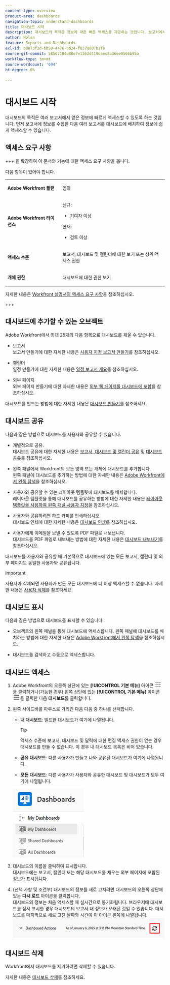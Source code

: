 ```yaml
---
content-type: overview
product-area: dashboards
navigation-topic: understand-dashboards
title: 대시보드 시작
description: 대시보드의 목적은 정보에 대한 빠른 액세스를 제공하는 것입니다. 보고서에서 정보를 수집한 다음 대시보드에 배치하여 정보에 쉽게 액세스할 수 있습니다.
author: Nolan
feature: Reports and Dashboards
exl-id: b0e73f2d-bb50-4476-bb24-f0378807b2fe
source-git-commit: 58567104d88e7e1363d4196aec8a36ee0566b95a
workflow-type: tm+mt
source-wordcount: '694'
ht-degree: 0%

---
```


# 대시보드 시작

<!-- Audited: 1/2025 -->

대시보드의 목적은 여러 보고서에서 얻은 정보에 빠르게 액세스할 수 있도록 하는 것입니다. 먼저 보고서에 정보를 수집한 다음 여러 보고서를 대시보드에 배치하여 정보에 쉽게 액세스할 수 있습니다.

## 액세스 요구 사항

+++ 을 확장하여 이 문서의 기능에 대한 액세스 요구 사항을 봅니다.

다음 항목이 있어야 합니다.

<table style="table-layout:auto">
 <col> 
 </col> 
 <col> 
 </col> 
 <tbody> 
  <tr> 
   <td> <p><strong>Adobe Workfront 플랜</strong></p> </td> 
   <td>임의</td> 
  </tr> 
  <tr> 
   <td> <p><strong>Adobe Workfront 라이선스</strong></p> </td> 
      <td> 
      <p>신규:</p>
         <ul>
         <li><p>기여자 이상</p></li>
         </ul>
      <p>현재:</p>
         <ul>
         <li><p>검토 이상</p></li>
         </ul>
   </td> 
  </tr> 
  <tr> 
   <td><strong>액세스 수준</strong> </td> 
   <td> <p>보고서, 대시보드 및 캘린더에 대한 보기 또는 상위 액세스 권한</p> </td> 
  </tr> 
  <tr> 
   <td> <p><strong>개체 권한</strong> </p> </td> 
   <td> <p>대시보드에 대한 권한 보기</p>  </td> 
  </tr> 
 </tbody> 
</table>

자세한 내용은 [Workfront 설명서의 액세스 요구 사항](/help/quicksilver/administration-and-setup/add-users/access-levels-and-object-permissions/access-level-requirements-in-documentation.md)을 참조하십시오.

+++

## 대시보드에 추가할 수 있는 오브젝트

Adobe Workfront에서 최대 25개의 다음 항목으로 대시보드를 채울 수 있습니다.

* 보고서\
  보고서 만들기에 대한 자세한 내용은 [사용자 지정 보고서 만들기](../../../reports-and-dashboards/reports/creating-and-managing-reports/create-custom-report.md)를 참조하십시오.

* 캘린더\
  일정 만들기에 대한 자세한 내용은 [일정 보고서 개요](../../../reports-and-dashboards/reports/calendars/calendar-reports-overview.md)를 참조하십시오.

* 외부 페이지\
  외부 페이지 만들기에 대한 자세한 내용은 [외부 웹 페이지를 대시보드에 포함](../../../reports-and-dashboards/dashboards/creating-and-managing-dashboards/embed-external-web-page-dashboard.md)을 참조하십시오.

대시보드를 만드는 방법에 대한 자세한 내용은 [대시보드 만들기](../../../reports-and-dashboards/dashboards/creating-and-managing-dashboards/create-dashboard.md)를 참조하세요.

## 대시보드 공유

다음과 같은 방법으로 대시보드를 사용자와 공유할 수 있습니다.

* 개별적으로 공유.\
  대시보드 공유에 대한 자세한 내용은 [보고서, 대시보드 및 캘린더 공유](../../../workfront-basics/grant-and-request-access-to-objects/permissions-reports-dashboards-calendars.md) 및 [대시보드 공유](../../../reports-and-dashboards/dashboards/creating-and-managing-dashboards/share-dashboard.md)를 참조하십시오.

* 왼쪽 패널에서 Workfront의 모든 영역 또는 개체에 대시보드를 추가합니다.\
  왼쪽 패널에 대시보드를 추가하는 방법에 대한 자세한 내용은 [Adobe Workfront에서 왼쪽 탐색](../../../workfront-basics/the-new-workfront-experience/simplified-left-navigation.md)을 참조하십시오.

* 사용자와 공유할 수 있는 레이아웃 템플릿에 대시보드를 배치합니다.\
  레이아웃 템플릿을 통해 대시보드를 공유하는 방법에 대한 자세한 내용은 [레이아웃 템플릿을 사용하여 왼쪽 패널 사용자 지정](../../../administration-and-setup/customize-workfront/use-layout-templates/customize-left-panel.md)을 참조하십시오.

* 사용자와 공유하려면 하드 카피를 인쇄하십시오.\
  대시보드 인쇄에 대한 자세한 내용은 [대시보드 인쇄](../../../reports-and-dashboards/dashboards/creating-and-managing-dashboards/print-dashboard.md)를 참조하십시오.

* 사용자에게 이메일을 보낼 수 있도록 PDF 파일로 내보냅니다.\
  대시보드를 PDF 파일로 내보내는 방법에 대한 자세한 내용은 [대시보드 내보내기](../../../reports-and-dashboards/dashboards/creating-and-managing-dashboards/export-dashboard.md)를 참조하십시오.

대시보드를 사용자와 공유할 때 기본적으로 대시보드에 있는 모든 보고서, 캘린더 및 외부 페이지도 동일한 사용자와 공유됩니다.

>[!IMPORTANT]
>
>사용자가 삭제되면 사용자가 만든 모든 대시보드에 더 이상 액세스할 수 없습니다. 자세한 내용은 [사용자 삭제](../../../administration-and-setup/add-users/create-and-manage-users/delete-a-user.md)를 참조하세요.

## 대시보드 표시

다음과 같은 방법으로 대시보드를 표시할 수 있습니다.

* 오브젝트의 왼쪽 패널을 통해 대시보드에 액세스합니다.
왼쪽 패널에 대시보드를 배치하는 방법에 대한 자세한 내용은 [Adobe Workfront에서 왼쪽 탐색](../../../workfront-basics/the-new-workfront-experience/simplified-left-navigation.md)을 참조하십시오.

* 대시보드를 검색하고 수동으로 액세스합니다.

## 대시보드 액세스

1. Adobe Workfront의 오른쪽 상단에 있는 **[!UICONTROL 기본 메뉴]** 아이콘 ![기본 메뉴](/help/_includes/assets/main-menu-icon.png)을 클릭하거나(가능한 경우) 왼쪽 상단에 있는 **[!UICONTROL 기본 메뉴]** 아이콘 ![기본 메뉴](/help/_includes/assets/main-menu-icon-left-nav.png)을 클릭한 다음 **대시보드**&#x200B;를 클릭합니다.
1. 왼쪽 사이드바를 마우스로 가리킨 다음 다음 중 하나를 선택합니다.

   * **내 대시보드**: 빌드한 대시보드가 여기에 나열됩니다.

     >[!TIP]
     >
     >액세스 수준에 보고서, 대시보드 및 달력에 대한 편집 액세스 권한이 없는 경우 대시보드를 만들 수 없습니다. 이 경우 내 대시보드 목록은 비어 있습니다.

   * **공유 대시보드**: 다른 사용자가 만들고 나와 공유된 대시보드가 여기에 나열됩니다.
   * **모든 대시보드**: 다른 사용자가 사용자와 공유한 대시보드 및 대시보드가 모두 여기에 나열됩니다.

   ![대시보드 영역](assets/dashboards-area.png)

1. 대시보드의 이름을 클릭하여 표시합니다.\
   대시보드에는 보고서, 캘린더 또는 해당 대시보드를 채우는 외부 페이지에 포함된 정보가 표시됩니다.
1. (선택 사항 및 조건부) 대시보드의 정보를 새로 고치려면 대시보드의 오른쪽 상단에 있는 **다시 로드** 아이콘을 클릭합니다.\
   대시보드의 정보는 처음 액세스할 때 실시간으로 동기화됩니다. 브라우저에 대시보드를 잠시 표시한 경우 대시보드의 보고서 내 정보가 오래된 것일 수 있습니다. 대시보드를 마지막으로 새로 고친 날짜와 시간이 이 아이콘 왼쪽에 나열됩니다.\
   ![다시 로드 아이콘](assets/dashboard-reload-icon.png)

## 대시보드 삭제

Workfront에서 대시보드를 제거하려면 삭제할 수 있습니다.

자세한 내용은 [대시보드 삭제](../../../reports-and-dashboards/dashboards/creating-and-managing-dashboards/delete-dashboard.md)를 참조하세요.
